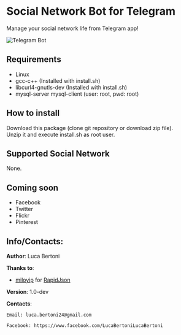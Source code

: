 # Social Network Bot for Telegram  
Manage your social network life from Telegram app! 


![Telegram Bot](https://b.thumbs.redditmedia.com/mqpGZPTX0KSf_gvV2Jkw2OnRwPEMKECWjevZuW4nG9M.jpg)


## Requirements

- Linux
- gcc-c++ (Installed with install.sh)
- libcurl4-gnutls-dev (Installed with install.sh)
- mysql-server mysql-client (user: root, pwd: root)

## How to install

Download this package (clone git repository or download zip file).  
Unzip it and execute install.sh as root user.

## Supported Social Network

None.

## Coming soon

- Facebook  
- Twitter
- Flickr  
- Pinterest  


## Info/Contacts:

**Author**: Luca Bertoni

**Thanks to**:

- [miloyip](https://github.com/miloyip/ "miloyip GitHub profile") for [RapidJson](https://github.com/miloyip/rapidjson "RapidJson repository")

**Version**: 1.0-dev

**Contacts**:

	Email: luca.bertoni24@gmail.com

	Facebook: https://www.facebook.com/LucaBertoniLucaBertoni
